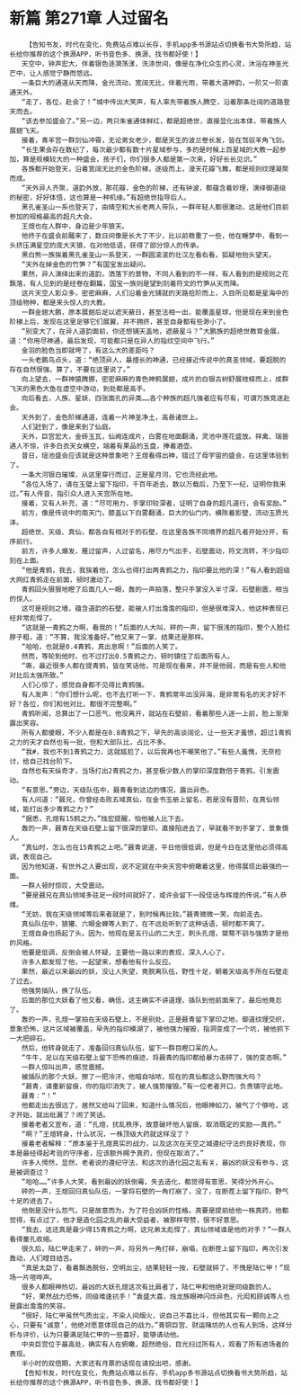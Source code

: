 # 新篇 第271章 人过留名
        【告知书友，时代在变化，免费站点难以长存，手机app多书源站点切换看书大势所趋，站长给你推荐的这个换源APP，听书音色多、换源、找书都好使！】
       天空中，钟声宏大，伴着银色涟漪荡漾，洗涤世间，像是在净化众生的心灵，沐浴在神圣光芒中，让人感觉宁静而悠远。
       一条巨大的通道从天而降，金光流动，宽阔无比，伴着光雨，带着大道神韵，一阶又一阶直通天外。
       “走了，各位，赴会了！”城中传出大笑声，有人率先带着族人腾空，沿着那条壮阔的道路登天而去。
       “该去参加盛会了。”另一边，两只朱雀通体鲜红，都是超绝世，直接显化出本体，带着族人展翅飞天。
       接着，青羊宫一群剑仙冲霄，无论男女老少，都是天生的波兰卷长发，皆在驾驭羊角飞剑。
       “长生果会存在数纪了，每次最少都有数十片星域参与，多的是时候上百星域的大教一起参加，算是规模较大的一种盛会，孩子们，你们很多人都是第一次来，好好长长见识。”
       各族都开始登天，沿着宽阔无比的金色阶梯，逐级而上，漫天花瓣飞舞，都是规则纹理凝聚而成。
       “天外异人齐聚，道韵外放，那花瓣，金色的阶梯，还有钟波，都蕴含着妙理，演绎御道级的秘密，好好体悟，这也算是一种机缘。”有超绝世指导后人。
       黑孔雀圣山一系也登天了，由晴空和大长老两人带队，一群年轻人都很激动，这是他们目前参加的规格最高的超凡大会。
       王煊也在人群中，身边是少年狼天。
       他终于在盛会前醒来了，数日间像是长大了不少，比以前稳重了一些，他在睡梦中，看到一头挤压满星空的庞大天狼，在对他低语，获得了部分惊人的传承。
       黑白熊一族挨着黑孔雀圣山一系登天，一群圆滚滚的壮汉左看右看，狐疑地抬头望天。
       “天外在掉金色的竹笋？”有国宝发出疑问。
       果然，异人演绎出来的道韵，洒落下的景物，不同人看到的不一样，有人看到的是规则之花飘落，有人见到的是经卷在翻篇，国宝一族则是望到刻着符文的竹笋从天而降。
       这片天空人影众多，密密麻麻，人们沿着金光铺就的天路拾阶而上，入目所见都是星海中的顶级物种，都是来头惊人的大教。
       一群金翅大鹏，原本展翅后足以遮天蔽日，甚至法相一出，能覆盖星球，但是现在来到金色阶梯上后，发现在这里足够它们展翼，并不拥挤，甚至自身都有些渺小了。
       “别变大了，在异人道韵面前，你还想铺天盖地，遮蔽星斗？”大鹏族的超绝世教育金展，道：“你用尽神通，最后发现，可能都只是在异人的指纹空间中飞行。”
       金羽的脸色当即就垮了，有这么大的差距吗？
       一头老鹏鸟点头，道：“绝顶异人，最擅长的神通，已经接近传说中的真圣领域，要超脱的存在自然很强，算了，不要在这里说了。”
       向上望去，一群神猿腾挪，密密麻麻的青色神鸦展翅，成片的白银古树舒展枝桠而上，成群飞天的黑色大鱼在虚空中游动，到处都是高手。
       向后看去，人族、星妖、四张面孔的异类……各个种族的超凡强者应有尽有，可谓万族竞逐赴会。
       天外到了，金色阶梯通道，连着一片神圣净土，高悬诸世上。
       人们赶到了，像是来到了仙庭。
       天外，巨宫宏大，金砖玉瓦，仙阙连成片，白雾在地面翻涌，灵池中莲花盛放。祥禽、瑞兽遇人不惊，许多白衣天女横空，端着有果品的玉盘，捧着酒壶。
       昔日，瑶池盛会应该就是这种景象吧？王煊看得出神，错过了母宇宙的盛会，在这里体验到了。
       一条大河银白璀璨，从这里穿行而过，正是星月河，它也流经此地。
       “各位入场了，请在玉璧上留下指印，千百年逝去，数以万载后，乃至下一纪，证明你我来过。”有人传音，指引众人进入天宫所在地。
       接着，又有人补充，道：“尽可用力，手掌印较深者，证明了自身的超凡道行，会有奖励。”
       前方，像是传说中的南天门，膝盖以下白雾翻涌，巨大的仙门内，横陈着影壁，流动玉质光泽。
       超绝世、天级、真仙，都各自有相对于的石壁，在这里各族不同境界的超凡者开始分开，有序前行。
       前方，许多人爆发，雁过留声，人过留名，用尽力气出手，石壁震动，符文流转，不少指印刻在上面。
       “他是青鸦，我去，我挨着他，怎么也得打出两青鸦之力，指印要比他的深！”有人看到超级大网红青鸦走在前面，顿时激动了。
       青鸦回头狠狠地瞪了后面几人一眼，轰的一声拍落，整只手掌没入半寸深，石壁剧震，相当的惊人。
       这可是规则之墙，蕴含道韵的石壁，能被人打出澹澹的指印，但是很难深入，他这种表现已经非常彪悍了。
       “这就是一青鸦之力啊，看我的！”后面的人大叫，砰的一声，留下很浅的指印，整个人脸红脖子粗，道：“不算，我没准备好。”他又来了一掌，结果还是那样。
       “哈哈，也就是0.4青鸦，真出息啊！”后面的人笑了。
       然而，等轮到他时，也不过打出0.5青鸦之力，顿时镇住了后面所有人。
       “嘶，最近很多人都在提青鸦，皆在笑话他，可是现在看来，并不是他弱，而是有些人和他对比后太强所致。”
       人们心惊了，感觉自身都不见得比青鸦强。
       有人发声：“你们想什么呢，也不去打听一下，青鸦常年出没异海，是非常有名的天才好不好？各位，你们和他对比，都很不完整啊。”
       青鸦听闻，总算出了一口恶气，他没离开，就站在石壁前，看着那些人逐一上前，脸上渐渐露出笑容。
       所有人都傻眼，不少人都是在0.8青鸦之下，早先的高谈阔论，让一些天才羞愤，超过1青鸦之力的天才自然也有一批，但和大部队比，占比不多。
       “我#，我也不到1青鸦之力，这就尴尬了，以后我再也不嘲笑他了。”有些人羞愧，无奈检讨，给自己找台阶下。
       自然也有天纵奇才，当场打出2青鸦之力，甚至极少数人的掌印深度数倍于青鸦，引发震动。
       “有意思。”旁边，天级队伍中，聂青看到这边的情况，露出异色。
       有人问道：“聂兄，你曾经击败五域真仙，在金书玉册上留名，若是没有晋阶，在真仙领域，能打出多少青鸦之力？”
       “据悉，孔煊有15鸦之力。”烛宏提醒，怕他被人比下去。
       轰的一声，聂青在天级石壁上留下很深的掌印，直接陷进去了，早就看不到手掌了，景象慑人。
       “真仙时，怎么也在15青鸦之上吧。”聂青说道，平日他很低调，但是今日在这里他必须得高调，表现自己。
       因为他知道，有世外之人要出现，说不定就在中央天宫中俯瞰着这里，他得展现出最强的一面。
       一群人顿时惊叹，大受震动。
       “要是聂兄在真仙领域多驻足一段时间就好了，或许会留下一段佳话与辉煌的传说。”有人恭维。
       “无妨，我在天级领域等后来者就是了，到时候再比较。”聂青微微一笑，向前走去。
       真仙队伍中，狼獾、六眼金蝉等人到了，在不远处听到了这种话语，顿时都不爽了。
       王煊自身也扬起了头。因为，他现在是五行山的二大王，刺头孔煊，桀骜不驯与强势才是他的风格。
       他要是低调，反倒会被人怀疑，主要他一路以来的表现，深入人心了。
       许多人都发现了他，一起望来，想看他有什么反应。
       果然，最近以来最凶的妖，没让人失望，竟脱离队伍，野性十足，朝着天级高手所在石壁走了过去。
       他强势插队，换了队伍。
       后面的那位大妖看了他又看，确信，这主确实不讲道理，插队到他前面来了，最后他竟忍了。
       轰的一声，孔煊一掌拍在天级石壁上，不是别处，正是聂青留下掌印之地，御道纹理交织，景象恐怖，这片区域被覆盖，早先的指印模湖了，被他强力摧毁，指洞变成了一个坑，被他抓下一大把碎石。
       然后，他转身就走了，准备回归真仙队伍，留下一群目瞪口呆的人。
       “牛牛，足以在天级石壁上留下恐怖的痕迹，将聂青的指印都给暴力击碎了，强的变态啊。”
       一群人惊叫出声，感觉震撼。
       被插队的那个大妖，擦了一把冷汗，他暗自咕哝，现在的真仙都这么野而强大吗？
       “聂青，请重新留痕，你的指印消失了，被人强势摧毁。”有一位老者开口，负责镇守此地。
       聂青：“！”
       他都走出去很远了，居然又给叫了回来，知道什么情况后，他眼神如刀，被气了个够呛，这才开始，就出纰漏了？闹了笑话。
       接着老者又宣布，道：“孔煊，扰乱秩序，故意破坏他人留痕，取消既定的奖励——真药。”
       “啊？”王煊转身，什么状况，一株顶级大药就这样没了？
       接着老者解释：“原本鉴于孔煊真实的战力，以及这次在天空之城遵纪守法的良好表现，你本是最经得起考验的守序者，应该额外赐予真药，但现在取消了。”
       许多人愕然，显然，老者说的遵纪守法，和这次的造化园之乱有关，最凶的妖没有参与，这是被调查过？
       “哈哈……”许多人大笑，看到最凶的妖倒霉，失去造化，都觉得有意思，笑得分外开心。
       砰的一声，王煊回归真仙队伍，一掌将石壁的一角打崩了，没了，在断茬上留下指印，野气十足的进去了。
       他倒是没什么怨气，只是故意而为，为了符合凶妖的性格。真要是提前给他一株真药，他都觉得，有点过了，他才是造化园之乱的最大受益者，被那样夸赞，很不好意思。
       “我去，这还真是最少得15青鸦之力啊，这兄弟太彪悍了，真仙领域谁是他的对手？”一群人看得童孔收缩。
       很久后，陆仁甲走来了，砰的一声，将另外一角打碎，崩塌，在断茬上留下指印，再次引发轰动，人们瞠目结舌。
       “真是太勐了，看着飘逸脱俗，空明出尘，结果轻轻一按，石壁就碎了，不愧是陆仁甲！”现场一片喧哗声。
       很多人都眼神热切，最凶的大妖孔煊这次有比肩者了，陆仁甲和他绝对是同级数的人。
       “好，果然战力恐怖，同级难逢抗手！”袁盛大喜，烛龙族眼神闪烁异色，元闳和顾诚等人也是露出澹澹的笑容。
       “很好，陆仁甲虽然气质出尘，不染人间烟火，说自己不喜比斗，但他其实有一颗向上之心，只要有‘诚意’，他绝对愿意体现自己的战力。”青铜巨宫、财运赌坊的人也有人到场，这样分析与评价，认为只要满足陆仁甲的一些喜好，能够请动他。
       中央巨宫位于最高处，确实有人在俯瞰，超然绝俗，目光扫过所有人，观看了所有进场者的表现。
       半小时的双倍期，大家还有月票的话现在请投出吧，感谢。
       【告知书友，时代在变化，免费站点难以长存，手机app多书源站点切换看书大势所趋，站长给你推荐的这个换源APP，听书音色多、换源、找书都好使！】